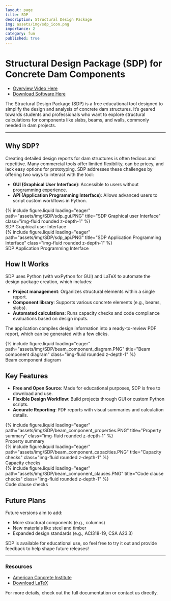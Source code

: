 ```yaml
---
layout: page
title: SDP
description: Structural Design Package
img: assets/img/sdp_icon.png
importance: 2
category: fun
published: true
---
```


# Structural Design Package (SDP) for Concrete Dam Components

- [Overview Video Here](https://www.linkedin.com/posts/michael-dupuis-99539662_this-structural-design-software-tool-started-activity-7237577486723641344--6Tb?utm_source=share&utm_medium=member_desktop)
- [Download Software Here](https://github.com/mrldupuis/Structural-Design-Package)

The Structural Design Package (SDP) is a free educational tool designed to simplify the design and analysis of concrete dam structures. It’s geared towards students and professionals who want to explore structural calculations for components like slabs, beams, and walls, commonly needed in dam projects.

---

## Why SDP?

Creating detailed design reports for dam structures is often tedious and repetitive. Many commercial tools offer limited flexibility, can be pricey, and lack easy options for prototyping. SDP addresses these challenges by offering two ways to interact with the tool:
- **GUI (Graphical User Interface)**: Accessible to users without programming experience.
- **API (Application Programming Interface)**: Allows advanced users to script custom workflows in Python.

<div class="row">
    <div class="col-sm mt-3 mt-md-0">
        {% include figure.liquid loading="eager" path="assets/img/SDP/sdp_gui.PNG" title="SDP Graphical user Interface" class="img-fluid rounded z-depth-1" %}
    </div>
</div>
<div class="caption">
    SDP Graphical user Interface
</div>

<div class="row">
    <div class="col-sm mt-3 mt-md-0">
        {% include figure.liquid loading="eager" path="assets/img/SDP/sdp_api.PNG" title="SDP Application Programming Interface" class="img-fluid rounded z-depth-1" %}
    </div>
</div>
<div class="caption">
    SDP Application Programming Interface
</div>

## How It Works

SDP uses Python (with wxPython for GUI) and LaTeX to automate the design package creation, which includes:
- **Project management**: Organizes structural elements within a single report.
- **Component library**: Supports various concrete elements (e.g., beams, slabs).
- **Automated calculations**: Runs capacity checks and code compliance evaluations based on design inputs.

The application compiles design information into a ready-to-review PDF report, which can be generated with a few clicks.

<div class="row">
    <div class="col-sm mt-3 mt-md-0">
        {% include figure.liquid loading="eager" path="assets/img/SDP/beam_component_diagram.PNG" title="Beam component diagram" class="img-fluid rounded z-depth-1" %}
    </div>
</div>
<div class="caption">
    Beam component diagram
</div>

## Key Features

- **Free and Open Source**: Made for educational purposes, SDP is free to download and use.
- **Flexible Design Workflow**: Build projects through GUI or custom Python scripts.
- **Accurate Reporting**: PDF reports with visual summaries and calculation details.

<div class="row">
    <div class="col-sm mt-3 mt-md-0">
        {% include figure.liquid loading="eager" path="assets/img/SDP/beam_component_properties.PNG" title="Property summary" class="img-fluid rounded z-depth-1" %}
    </div>
</div>
<div class="caption">
    Property summary
</div>

<div class="row">
    <div class="col-sm mt-3 mt-md-0">
        {% include figure.liquid loading="eager" path="assets/img/SDP/beam_component_capacities.PNG" title="Capacity checks" class="img-fluid rounded z-depth-1" %}
    </div>
</div>
<div class="caption">
    Capacity checks
</div>

<div class="row">
    <div class="col-sm mt-3 mt-md-0">
        {% include figure.liquid loading="eager" path="assets/img/SDP/beam_component_clauses.PNG" title="Code clause checks" class="img-fluid rounded z-depth-1" %}
    </div>
</div>
<div class="caption">
    Code clause checks
</div>


## Future Plans

Future versions aim to add:
- More structural components (e.g., columns)
- New materials like steel and timber
- Expanded design standards (e.g., ACI318-19, CSA A23.3)

SDP is available for educational use, so feel free to try it out and provide feedback to help shape future releases!

---

### Resources

- [American Concrete Institute](https://www.concrete.org)
- [Download LaTeX](https://miktex.org)

For more details, check out the full documentation or contact us directly.